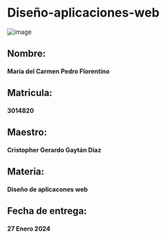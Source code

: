 # Diseño-aplicaciones-web
![image](https://github.com/Maricarmen25/Dise-o-aplicaciones-web/assets/157861060/d7574421-3e16-40cd-bf50-bedac0aa9295)
## Nombre:
#### María del Carmen Pedro Florentino	
## Matricula:
#### 3014820
## Maestro:
#### Cristopher Gerardo Gaytán Díaz	
## Materia:
#### Diseño de aplicacones web
## Fecha de entrega:
#### 27 Enero 2024






